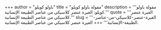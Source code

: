 +++
author = "باولو كويلو"
title = "مقولة باولو كويلو"
description = '''مقولة باولو كويلو: الغيرة عنصر كلاسيكي من عناصر الطبيعة الإنسانية.'''
quote = '''الغيرة عنصر كلاسيكي من عناصر الطبيعة الإنسانية.'''
slug = '''الغيرة-عنصر-كلاسيكي-من-عناصر-الطبيعة-الإنسانية'''
+++
الغيرة عنصر كلاسيكي من عناصر الطبيعة الإنسانية.
